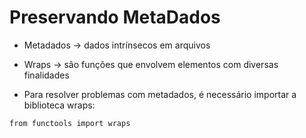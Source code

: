 # Preservando MetaDados

- Metadados -> dados intrínsecos em arquivos

- Wraps -> são funções que envolvem elementos com diversas finalidades

- Para resolver problemas com metadados, é necessário importar a biblioteca wraps:
~~~
from functools import wraps
~~~
